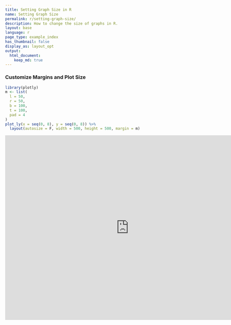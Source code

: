 ```yaml
---
title: Setting Graph Size in R
name: Setting Graph Size
permalink: r/setting-graph-size/
description: How to change the size of graphs in R.
layout: base
language: r
page_type: example_index
has_thumbnail: false
display_as: layout_opt
output:
  html_document:
    keep_md: true
---
```




### Customize Margins and Plot Size

```r
library(plotly)
m <- list(
  l = 50,
  r = 50,
  b = 100,
  t = 100,
  pad = 4
)
plot_ly(x = seq(0, 8), y = seq(0, 8)) %>%
  layout(autosize = F, width = 500, height = 500, margin = m)
```

<iframe src="https://plot.ly/~RPlotBot/3157.embed" width="800" height="600" id="igraph" scrolling="no" seamless="seamless" frameBorder="0"> </iframe>
